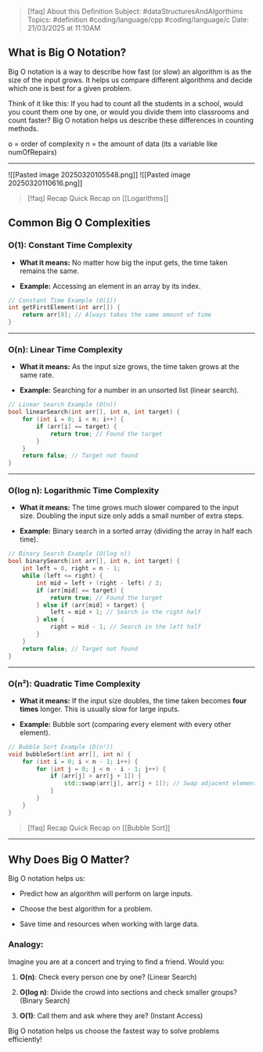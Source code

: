 
> [!faq] About this Definition
> Subject: #dataStructuresAndAlgorthims
> Topics: #definition #coding/language/cpp #coding/language/c 
> Date: 21/03/2025 at 11:10AM

## What is Big O Notation?

Big O notation is a way to describe how fast (or slow) an algorithm is as the size of the input grows. It helps us compare different algorithms and decide which one is best for a given problem.

Think of it like this: If you had to count all the students in a school, would you count them one by one, or would you divide them into classrooms and count faster? Big O notation helps us describe these differences in counting methods.

o = order of complexity
n = the amount of data (its a variable like numOfRepairs)

---
![[Pasted image 20250320105548.png]]
![[Pasted image 20250320110616.png]]

> [!faq] Recap
> Quick Recap on [[Logarithms]]

## Common Big O Complexities

### O(1): Constant Time Complexity

- **What it means:** No matter how big the input gets, the time taken remains the same.
    
- **Example:** Accessing an element in an array by its index.
    

```cpp
// Constant Time Example (O(1))
int getFirstElement(int arr[]) {
    return arr[0]; // Always takes the same amount of time
}
```

---

### O(n): Linear Time Complexity

- **What it means:** As the input size grows, the time taken grows at the same rate.
    
- **Example:** Searching for a number in an unsorted list (linear search).
    

```cpp
// Linear Search Example (O(n))
bool linearSearch(int arr[], int n, int target) {
    for (int i = 0; i < n; i++) {
        if (arr[i] == target) {
            return true; // Found the target
        }
    }
    return false; // Target not found
}
```

---

### O(log n): Logarithmic Time Complexity

- **What it means:** The time grows much slower compared to the input size. Doubling the input size only adds a small number of extra steps.
    
- **Example:** Binary search in a sorted array (dividing the array in half each time).
    

```cpp
// Binary Search Example (O(log n))
bool binarySearch(int arr[], int n, int target) {
    int left = 0, right = n - 1;
    while (left <= right) {
        int mid = left + (right - left) / 2;
        if (arr[mid] == target) {
            return true; // Found the target
        } else if (arr[mid] < target) {
            left = mid + 1; // Search in the right half
        } else {
            right = mid - 1; // Search in the left half
        }
    }
    return false; // Target not found
}
```

---

### O(n²): Quadratic Time Complexity

- **What it means:** If the input size doubles, the time taken becomes **four times** longer. This is usually slow for large inputs.
    
- **Example:** Bubble sort (comparing every element with every other element).
    

```cpp
// Bubble Sort Example (O(n²))
void bubbleSort(int arr[], int n) {
    for (int i = 0; i < n - 1; i++) {
        for (int j = 0; j < n - i - 1; j++) {
            if (arr[j] > arr[j + 1]) {
                std::swap(arr[j], arr[j + 1]); // Swap adjacent elements
            }
        }
    }
}
```

> [!faq] Recap
> Quick Recap on [[Bubble Sort]]

---

## Why Does Big O Matter?

Big O notation helps us:

- Predict how an algorithm will perform on large inputs.
    
- Choose the best algorithm for a problem.
    
- Save time and resources when working with large data.
    

### Analogy:

Imagine you are at a concert and trying to find a friend. Would you:

1. **O(n)**: Check every person one by one? (Linear Search)
    
2. **O(log n)**: Divide the crowd into sections and check smaller groups? (Binary Search)
    
3. **O(1)**: Call them and ask where they are? (Instant Access)
    

Big O notation helps us choose the fastest way to solve problems efficiently!